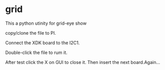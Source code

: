 # grid
This a python utinity for grid-eye show

copy/clone the file to PI.

Connect the XDK board to the I2C1. 

Double-click the file to rum it.

After test click the X on GUI to close it. 
Then insert the next board.Again...
